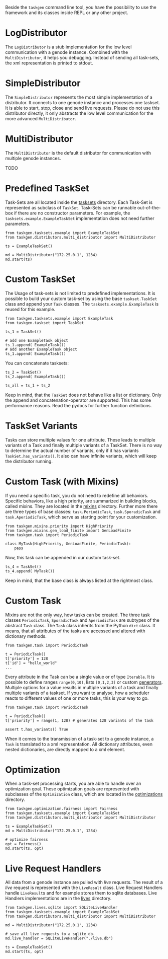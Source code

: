 Beside the `taskgen` command line tool, you have the possibility to use the
framework and its classes inside REPL or any other project.

# LogDistributor

The `LogDistributor` is a stub implementation for the low level communication
with a genode instance. Combined with the `MultiDistributor`, it helps you
debugging. Instead of sending all task-sets, the xml representation is printed
to stdout.

# SimpleDistributor

The `SimpleDistributor` represents the most simple implementation of a
distributor. It connects to one genode instance and processes one taskset. It is
able to start, stop, close and send live requests. Please do not use this
distributor directly, it only abstracts the low level communication for the more
advanced `MultiDistributor`.

# MultiDistributor

The `MultiDistributor` is the default distributor for communication with
multiple genode instances. 

TODO


# Predefined TaskSet

Task-Sets are all located inside the [tasksets](../tasksets/) directory. Each
Task-Set is represented as subclass of `TaskSet`. Task-Sets can be runnable
out-of-the-box if there are no constructor parameters. For example, the
`tasksets.example.ExampleTaskSet` implementation does not need further parameters.

```
from taskgen.tasksets.example import ExampleTaskSet
from taskgen.distributors.multi_distributor import MultiDistributor

ts = ExampleTaskSet()

md = MultiDistributor("172.25.0.1", 1234)
md.start(ts)
```

# Custom TaskSet

The Usage of task-sets is not limited to predefined implementations. It is
possible to build your custom task-set by using the base `taskset.TaskSet` class
and append your `Task` classes. The `tasksets.example.ExampleTask` is reused for
this example.

```
from taskgen.tasksets.example import ExampleTask
from taskgen.taskset import TaskSet

ts_1 = TaskSet()

# add one ExampleTask object
ts_1.append( ExampleTask())
# add another ExampleTask object
ts_1.append( ExampleTask())
```

You can concatenate tasksets:

```
ts_2 = TaskSet()
ts_2.append( ExampleTask())

ts_all = ts_1 + ts_2
```

Keep in mind, that the `TaskSet` does not behave like a list or dictionary. Only
the append and concatenation-operator are supported. This has some performance
reasons. Read the pydocs for further function definitions.

# TaskSet Variants

Tasks can store multiple values for one attribute. These leads to multiple
variants of a Task and finally multiple variants of a TaskSet. There is no way to
determine the actual number of variants, only if it has variants
`TaskSet.has_variants()`. It also can have infinite variants, which will keep
the distributor running.

# Custom Task (with Mixins)

If you need a specific task, you do not need to redefine all behaviors. Specific
behaviors, like a high priority, are summarized in building blocks, called
mixins. They are located in the [mixins](../mixins) directory.  Further more
there are three types of base classes: `task.PeriodicTask`, `task.SporadicTask`
and `task.AperiodicTask`, which serve as starting point for your customization.

```
from taskgen.mixins.priority import HighPriority
from taskgen.mixins.gen_load_finite import GenLoadFinite
from taskgen.task import PeriodicTask

class MyTask(HighPriority, GenLoadFinite, PeriodicTask):
    pass
```

Now, this task can be appended in our custom task-set.

```
ts_4 = TaskSet()
ts_4.append( MyTask())
```

Keep in mind, that the base class is always listed at the rightmost class.

# Custom Task

Mixins are not the only way, how tasks can be created. The three task classes
`PeriodicTask`, `SporadicTask` and `AperiodicTask` are subtypes of the abstract
`Task` class. The `Task` class inherits from the Python `dict` class. It means,
that all attributes of the tasks are accessed and altered with dictionary
methods.

``` 
from taskgen.task import PeriodicTask

t = PeriodicTask()
t['priority'] = 128
t['id'] = "hello_world"
...
```

Every attribute in the Task can be a single value or of type `Iterable`. It is
possible to define ranges `range(0,10)`, lists `[0,1,2,3]` or custom
[generators](https://wiki.python.org/moin/Generators). Multiple options for a
value results in multiple variants of a task and finally multiple variants of a
taskset. If you want to analyse, how a scheduler reacts to different values of
one or more tasks, this is your way to go.

```
from taskgen.task import PeriodicTask

t = PeriodicTask()
t['priority'] = range(1, 128) # generates 128 variants of the task

assert t.has_variants() True
```

When it comes to the transmission of a task-set to a genode instance, a `Task`
is translated to a xml representation. All dictionary attributes, even nested
dictionaries, are directly mapped to a xml element.




# Optimization

When a task-set processing starts, you are able to handle over an optimization
goal. These optimization goals are represented with subclasses of the
`Optimization` class, which are located in the [optimizations](../optimizations) directory. 

```
from taskgen.optimization.fairness import Fairness
from taskgen.tasksets.example import ExampleTaskSet
from taskgen.distributors.multi_distributor import MultiDistributor

ts = ExampleTaskSet()
md = MultiDistributor("172.25.0.1", 1234)

# optimize fairness 
opt = Fairness()
md.start(ts, opt)
```

# Live Request Handlers

All data from a genode instance are pulled with *live* requests. The result of a
*live* request is represented with the `LiveResult` class. Live Request Handlers
handle `LiveResult`s and for example stores them to sqlite databases. Live
Handlers implementations are in the [lives](../lives) directory.

```
from taskgen.lives.sqlite import SQLiteLiveHandler
from taskgen.tasksets.example import ExampleTaskSet
from taskgen.distributors.multi_distributor import MultiDistributor

md = MultiDistributor("172.25.0.1", 1234)

# save all live requests to a sqlite db.
md.live_handler = SQLiteLiveHandler("./live.db")

ts = ExampleTaskSet()
md.start(ts, opt)
```

